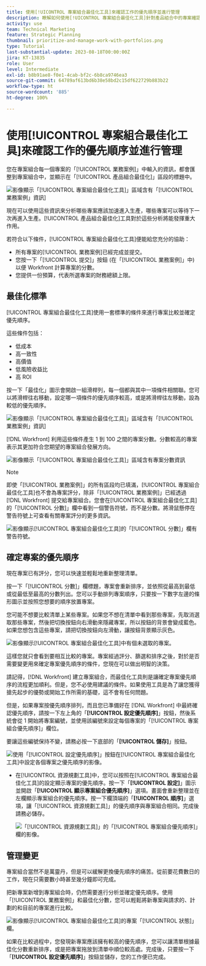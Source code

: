 ```yaml
---
title: 使用[!UICONTROL 專案組合最佳化工具]來確認工作的優先順序並進行管理
description: 瞭解如何使用[!UICONTROL 專案組合最佳化工具]針對產品組合中的專案確認優先排序並進行管理。
activity: use
team: Technical Marketing
feature: Strategic Planning
thumbnail: prioritize-and-manage-work-with-portfolios.png
type: Tutorial
last-substantial-update: 2023-08-18T00:00:00Z
jira: KT-13835
role: User
level: Intermediate
exl-id: b8b91ae8-f0e1-4cab-bf2c-6b8ca9746ea3
source-git-commit: 64789af613bd6b38e58bd2c15df622729b883b22
workflow-type: ht
source-wordcount: '885'
ht-degree: 100%

---
```


# 使用[!UICONTROL 專案組合最佳化工具]來確認工作的優先順序並進行管理

您在專案組合每一個專案的「[!UICONTROL 業務案例]」中輸入的資訊，都會匯整到專案組合中，並顯示在「[!UICONTROL 產品組合最佳化]」區段的標題中。

![影像顯示「[!UICONTROL 專案組合最佳化工具]」區域含有「[!UICONTROL 業務案例」資訊]](assets/10-portfolio-management9.png)

現在可以使用這些資訊來分析哪些專案應該加速進入生產，哪些專案可以等待下一次再進入生產。[!UICONTROL 產品組合最佳化]工具對於這些分析將能發揮重大作用。

若符合以下條件，[!UICONTROL 專案組合最佳化工具]便能給您充分的協助：

* 所有專案的[!UICONTROL 業務案例]已經完成並提交。
* 您按一下「[!UICONTROL 提交]」按鈕 (在「[!UICONTROL 業務案例]」中) 以便 Workfront 計算專案的分數。
* 您提供一份預算，代表所選專案的財務總額上限。

## 最佳化標準

[!UICONTROL 專案組合最佳化工具]使用一套標準的條件來進行專案比較並確定優先順序。

這些條件包括：

* 低成本
* 高一致性
* 高價值
* 低風險收益比
* 高 ROI

按一下「最佳化」圖示會開啟一組滑桿列，每一個都與其中一項條件相關聯。您可以將滑桿往右移動，設定哪一項條件的優先順序較高，或是將滑桿往左移動，設為較低的優先順序。

![影像顯示「[!UICONTROL 專案組合最佳化工具]」區域含有「[!UICONTROL 業務案例」資訊]](assets/11-portfolio-management10.png)

[!DNL Workfront] 利用這些條件產生 1 到 100 之間的專案分數。分數較高的專案表示其更加符合您期望的專案組合發展方向。

![影像顯示「[!UICONTROL 專案組合最佳化工具]」區域含有專案分數資訊](assets/12-portfolio-management14.png)

>[!NOTE]
>
>即使「[!UICONTROL 業務案例]」的所有區段均已填滿，[!UICONTROL 專案組合最佳化工具]也不會為專案評分，除非「[!UICONTROL 業務案例]」已經透過 [!DNL Workfront] 提交給專案組合。您會在[!UICONTROL 專案組合最佳化工具]的「[!UICONTROL 分數]」欄中看到一個警告符號，而不是分數。將滑鼠懸停在警告符號上可查看有關專案評分的更多資訊。

![影像顯示[!UICONTROL 專案組合最佳化工具]的「[!UICONTROL 分數]」欄有警告符號。](assets/13-portfolio-management12.png)

## 確定專案的優先順序

現在專案已有評分，您可以快速並輕鬆地重新整理清單。

按一下「[!UICONTROL 分數]」欄標題，專案會重新排序，並依照從最高到最低或從最低至最高的分數列出。您可以手動排列專案順序，只要按一下數字左邊的條形圖示並按照您想要的順序放置專案。

您可能不想要比較清單上某些專案。如果您不想在清單中看到那些專案，先取消選取那些專案，然後把切換按鈕向右滑動來隱藏專案，所以按鈕的背景會變成藍色。如果您想包含這些專案，請把切換按鈕向左滑動，讓按鈕背景顯示灰色。

![影像顯示[!UICONTROL 專案組合最佳化工具]中有個未選取的專案。](assets/14-portfolio-management13.png)

這樣您就只會看到要相互比較的專案。專案經過評分、篩選和排序之後，對於是否需要變更用來確定專案優先順序的條件，您現在可以做出明智的決策。

請記得，[!DNL Workfront] 建立專案組合，而最佳化工具則是讓確定專案優先順序的流程更加順利。但是，您不必使用建議的條件。如果使用工具是為了讓您獲得搶先起步的優勢或開始工作所需的基礎，這不會有任何問題。

但是，如果專案按優先順序排列，而且您已準備好在 [!DNL Workfront] 中最終確認優先順序，請按一下左上角的「**[!UICONTROL 設定優先順序]**」按鈕，然後系統會從 1 開始將專案編號，並使用該編號來設定每個專案的「[!UICONTROL 專案組合優先順序]」欄位。

要讓這些編號保持不變，請務必按一下底部的「**[!UICONTROL 儲存]**」按鈕。

![使用「[!UICONTROL 設定優先順序]」按鈕在[!UICONTROL 專案組合最佳化工具]中設定各個專案之優先順序的影像。](assets/15-portfolio-management15.png)

<!-- 
Pro-tips graphic
-->

* 在[!UICONTROL 資源規劃工具]中，您可以按照在[!UICONTROL 專案組合最佳化工具]的設定顯示專案的優先順序。按一下「**[!UICONTROL 設定]**」圖示並開啟「**[!UICONTROL 顯示專案組合優先順序]**」選項。畫面會重新整理並在左欄顯示專案組合的優先順序。按一下欄頂端的「**[!UICONTROL 順序]**」選項，讓「[!UICONTROL 資源規劃工具]」的優先順序與專案組合相同。完成後請務必儲存。

  ![「[!UICONTROL 資源規劃工具]」的「[!UICONTROL 專案組合優先順序]」欄的影像。](assets/16-portfolio-management17.png)

## 管理變更

專案組合當然不是萬靈丹，但是可以緩解更換優先順序的痛苦。從前要花費數日的工作，現在只需要數小時甚至幾分鐘即可完成。

把新專案新增到專案組合時，仍然需要進行分析並確定優先順序。使用「[!UICONTROL 業務案例]」和最佳化分數，您可以輕鬆將新專案與請求的、計劃的和目前的專案進行比較。

![影像顯示[!UICONTROL 專案組合最佳化工具]的專案「[!UICONTROL 狀態]」欄。](assets/17-project-management16.png)

如果在比較過程中，您發現新專案應該擁有較高的優先順序，您可以讓清單根據最佳化分數重新排序，或是把專案拖放到清單中順位較高處。完成後，只要按一下「**[!UICONTROL 設定優先順序]**」按鈕並儲存，您的工作便已完成。

<!-- Learn more graphic and documentation article links

* Portfolio Optimizer overview 
* Optimize projects in the Portfolio Optimizer 
* Overview of the Portfolio Optimizer score 
* Prioritizing projects in the Portfolio Optimizer

-->
